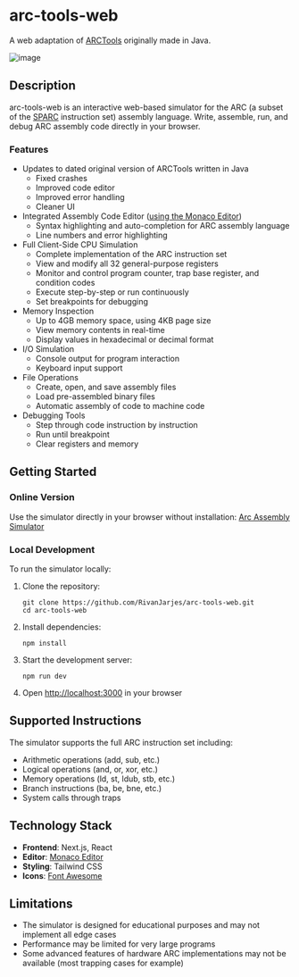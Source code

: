 # arc-tools-web

A web adaptation of [ARCTools](https://iiusatech.com/murdocca/CAO/) originally made in Java.

![image](https://github.com/user-attachments/assets/9c34b489-d859-44bb-9529-885c0c8d56ca)

## Description

arc-tools-web is an interactive web-based simulator for the ARC (a subset of the [SPARC](https://en.wikipedia.org/wiki/SPARC) instruction set) assembly language. Write, assemble, run, and debug ARC assembly code directly in your browser.

### Features

- Updates to dated original version of ARCTools written in Java
    - Fixed crashes
    - Improved code editor
    - Improved error handling
    - Cleaner UI
- Integrated Assembly Code Editor ([using the Monaco Editor](https://microsoft.github.io/monaco-editor/))
    - Syntax highlighting and auto-completion for ARC assembly language
    - Line numbers and error highlighting
- Full Client-Side CPU Simulation
    - Complete implementation of the ARC instruction set
    - View and modify all 32 general-purpose registers
    - Monitor and control program counter, trap base register, and condition codes
    - Execute step-by-step or run continuously
    - Set breakpoints for debugging
- Memory Inspection
    - Up to 4GB memory space, using 4KB page size
    - View memory contents in real-time
    - Display values in hexadecimal or decimal format
- I/O Simulation
    - Console output for program interaction
    - Keyboard input support
- File Operations
    - Create, open, and save assembly files
    - Load pre-assembled binary files
    - Automatic assembly of code to machine code
- Debugging Tools
    - Step through code instruction by instruction
    - Run until breakpoint
    - Clear registers and memory

## Getting Started

### Online Version

Use the simulator directly in your browser without installation: [Arc Assembly Simulator](https://rivanjarjes.com/arc-simulator)

### Local Development

To run the simulator locally:


1. Clone the repository:
   ```
   git clone https://github.com/RivanJarjes/arc-tools-web.git
   cd arc-tools-web
   ```
2. Install dependencies:
   ```
   npm install
   ```
3. Start the development server:
   ```
   npm run dev
   ```
4. Open [http://localhost:3000](http://localhost:3000) in your browser


## Supported Instructions

The simulator supports the full ARC instruction set including:

- Arithmetic operations (add, sub, etc.)
- Logical operations (and, or, xor, etc.)
- Memory operations (ld, st, ldub, stb, etc.)
- Branch instructions (ba, be, bne, etc.)
- System calls through traps


## Technology Stack

- **Frontend**: Next.js, React
- **Editor**: [Monaco Editor](https://microsoft.github.io/monaco-editor/)
- **Styling**: Tailwind CSS
- **Icons**: [Font Awesome](https://fontawesome.com/)

## Limitations

- The simulator is designed for educational purposes and may not implement all edge cases
- Performance may be limited for very large programs
- Some advanced features of hardware ARC implementations may not be available (most trapping cases for example)
